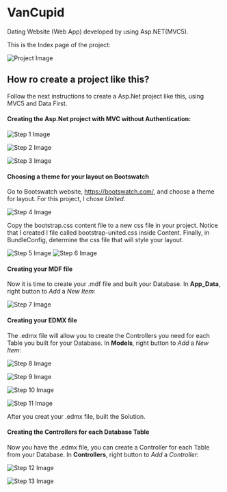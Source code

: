 # VanCupid
Dating Website (Web App) developed by using Asp.NET(MVC5).

This is the Index page of the project:

![Project Image](https://github.com/MarianaSouza/VanCupid/blob/master/Documentation/VanCupid.PNG)

## How ro create a project like this?

Follow the next instructions to create a Asp.Net project like this, using MVC5 and Data First.


#### Creating the Asp.Net project with MVC without Authentication:

![Step 1 Image](https://github.com/MarianaSouza/VanCupid/blob/master/Documentation/NewProject.PNG)

![Step 2 Image](https://github.com/MarianaSouza/VanCupid/blob/master/Documentation/MVC.PNG)

![Step 3 Image](https://github.com/MarianaSouza/VanCupid/blob/master/Documentation/NoAuthentication.PNG)


#### Choosing a theme for your layout on Bootswatch

Go to Bootswatch website, https://bootswatch.com/, and choose a theme for layout. For this project, I chose *United*.

![Step 4 Image](https://github.com/MarianaSouza/VanCupid/blob/master/Documentation/BootswatchPNG.PNG)

Copy the bootstrap.css content file to a new css file in your project. Notice that I created I file called bootstrap-united.css inside Content. Finally, in BundleConfig, determine the css file that will style your layout.

![Step 5 Image](https://github.com/MarianaSouza/VanCupid/blob/master/Documentation/BootswatchContent.PNG)
![Step 6 Image](https://github.com/MarianaSouza/VanCupid/blob/master/Documentation/Bundle.PNG)


#### Creating your MDF file

Now it is time to create your .mdf file and built your Database. In **App_Data**, right button to *Add* a *New Item*:

![Step 7 Image](https://github.com/MarianaSouza/VanCupid/blob/master/Documentation/mdf.PNG)


#### Creating your EDMX file

The .edmx file will allow you to create the Controllers you need for each Table you built for your Database. In **Models**, right button to *Add* a *New Item*:

![Step 8 Image](https://github.com/MarianaSouza/VanCupid/blob/master/Documentation/edmx1.PNG)

![Step 9 Image](https://github.com/MarianaSouza/VanCupid/blob/master/Documentation/edmx2.PNG)

![Step 10 Image](https://github.com/MarianaSouza/VanCupid/blob/master/Documentation/edmx3.PNG)

![Step 11 Image](https://github.com/MarianaSouza/VanCupid/blob/master/Documentation/edmx4.PNG)

After you creat your .edmx file, built the Solution.


#### Creating the Controllers for each Database Table 

Now you have the .edmx file, you can create a Controller for each Table from your Database. In **Controllers**, right button to *Add* a *Controller*:

![Step 12 Image](https://github.com/MarianaSouza/VanCupid/blob/master/Documentation/controller1.PNG)

![Step 13 Image](https://github.com/MarianaSouza/VanCupid/blob/master/Documentation/controller2.PNG)









